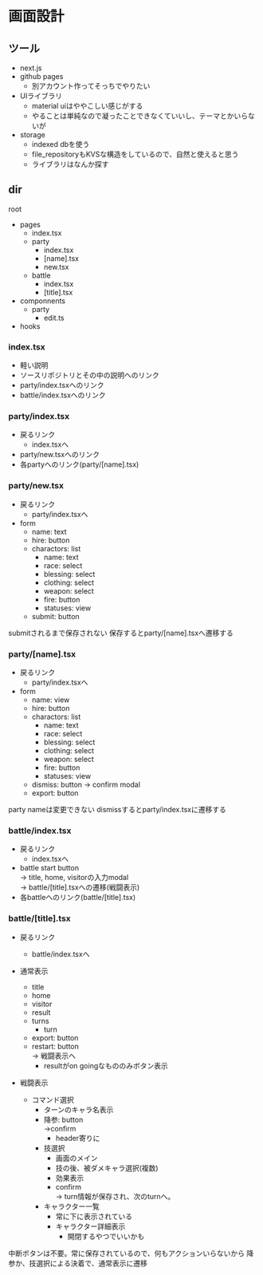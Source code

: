 
# 画面設計

## ツール
- next.js
- github pages
  - 別アカウント作ってそっちでやりたい
- UIライブラリ
  - material uiはややこしい感じがする
  - やることは単純なので凝ったことできなくていいし、テーマとかいらないが
- storage
  - indexed dbを使う  
  - file_repositoryもKVSな構造をしているので、自然と使えると思う
  - ライブラリはなんか探す

## dir

root
- pages
  - index.tsx
  - party
    - index.tsx
    - [name].tsx
    - new.tsx
  - battle
    - index.tsx
    - [title].tsx
- componnents
  - party
    - edit.ts
- hooks

### index.tsx
- 軽い説明
- ソースリポジトリとその中の説明へのリンク
- party/index.tsxへのリンク
- battle/index.tsxへのリンク

### party/index.tsx
- 戻るリンク
  - index.tsxへ
- party/new.tsxへのリンク
- 各partyへのリンク(party/[name].tsx)

### party/new.tsx
- 戻るリンク
  - party/index.tsxへ
- form
  - name: text
  - hire: button
  - charactors: list
    - name: text
    - race: select
    - blessing: select
    - clothing: select
    - weapon: select
    - fire: button
    - statuses: view
  - submit: button

submitされるまで保存されない
保存するとparty/[name].tsxへ遷移する

### party/[name].tsx
- 戻るリンク
  - party/index.tsxへ
- form
  - name: view
  - hire: button
  - charactors: list
    - name: text
    - race: select
    - blessing: select
    - clothing: select
    - weapon: select
    - fire: button
    - statuses: view  
  - dismiss: button -> confirm modal  
  - export: button

party nameは変更できない
dismissするとparty/index.tsxに遷移する

### battle/index.tsx
- 戻るリンク
  - index.tsxへ
- battle start button  
  -> title, home, visitorの入力modal  
  -> battle/[title].tsxへの遷移(戦闘表示)  
- 各battleへのリンク(battle/[title].tsx)

### battle/[title].tsx
- 戻るリンク
  - battle/index.tsxへ

- 通常表示
  - title
  - home
  - visitor
  - result 
  - turns
    - turn
  - export: button
  - restart: button  
    -> 戦闘表示へ  
    - resultがon goingなもののみボタン表示

- 戦闘表示
  - コマンド選択
    - ターンのキャラ名表示
    - 降参: button  
      ->confirm  
      - header寄りに
    - 技選択
      - 画面のメイン
      - 技の後、被ダメキャラ選択(複数)
      - 効果表示
      - confirm  
        -> turn情報が保存され、次のturnへ。
    - キャラクター一覧
      - 常に下に表示されている
      - キャラクター詳細表示
        - 開閉するやつでいいかも

中断ボタンは不要。常に保存されているので、何もアクションいらないから
降参か、技選択による決着で、通常表示に遷移


